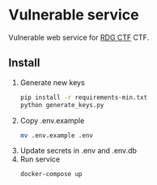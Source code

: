 # Vulnerable service

Vulnerable web service for [RDG CTF](https://t.me/+CcqVaShZdk5iYzcy) CTF.

## Install

1. Generate new keys
    ```bash
    pip install -r requirements-min.txt
    python generate_keys.py
    ```
2. Copy .env.example
   ```bash
   mv .env.example .env
   ```
3. Update secrets in .env and .env.db
4. Run service
   ```bash
   docker-compose up
   ```
